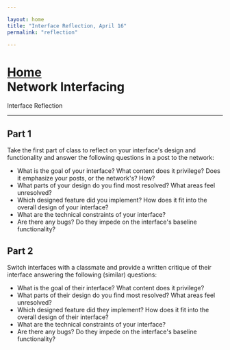 ```yaml
---

layout: home
title: "Interface Reflection, April 16"
permalink: "reflection"

---
```



# [Home](/)<br>Network Interfacing

Interface Reflection

<hr>

## Part 1
Take the first part of class to reflect on your interface's design and functionality and answer the following questions in a post to the network:
- What is the goal of your interface? What content does it privilege? Does it emphasize your posts, or the network's? How?
- What parts of your design do you find most resolved? What areas feel unresolved?
- Which designed feature did you implement? How does it fit into the overall design of your interface?
- What are the technical constraints of your interface?
- Are there any bugs? Do they impede on the interface's baseline functionality?

## Part 2
Switch interfaces with a classmate and provide a written critique of their interface answering the following (similar) questions:
- What is the goal of their interface? What content does it privilege? 
- What parts of their design do you find most resolved? What areas feel unresolved? 
- Which designed feature did they implement? How does it fit into the overall design of their interface?
- What are the technical constraints of your interface?
- Are there any bugs? Do they impede on the interface's baseline functionality?
